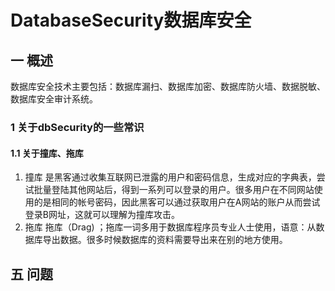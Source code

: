 # DatabaseSecurity数据库安全
## 一 概述
数据库安全技术主要包括：数据库漏扫、数据库加密、数据库防火墙、数据脱敏、数据库安全审计系统。

### 1 关于dbSecurity的一些常识
#### 1.1 关于撞库、拖库
1. 撞库
    是黑客通过收集互联网已泄露的用户和密码信息，生成对应的字典表，尝试批量登陆其他网站后，得到一系列可以登录的用户。很多用户在不同网站使用的是相同的帐号密码，因此黑客可以通过获取用户在A网站的账户从而尝试登录B网址，这就可以理解为撞库攻击。
2. 拖库
    拖库（Drag) ；拖库一词多用于数据库程序员专业人士使用，语意：从数据库导出数据。很多时候数据库的资料需要导出来在别的地方使用。
## 五 问题